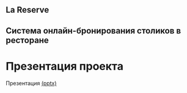 ## La Reserve

## Система онлайн-бронирования столиков в ресторане


# Презентация проекта
Презентация [(pptx)](presentation/LA_RESERVE.pptx)

